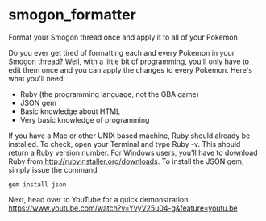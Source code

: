# smogon_formatter
Format your Smogon thread once and apply it to all of your Pokemon

Do you ever get tired of formatting each and every Pokemon in your Smogon thread?  Well, with a little bit of programming, you'll only have to edit them once and you can apply the changes to every Pokemon.  Here's what you'll need:

* Ruby (the programming language, not the GBA game)
* JSON gem
* Basic knowledge about HTML
* Very basic knowledge of programming

If you have a Mac or other UNIX based machine, Ruby should already be installed.  To check, open your Terminal and type Ruby -v.  This should return a Ruby version number.  For Windows users, you'll have to download Ruby from http://rubyinstaller.org/downloads.  To install the JSON gem, simply issue the command

`` gem install json ``

Next, head over to YouTube for a quick demonstration.
https://www.youtube.com/watch?v=YvyV25u04-g&feature=youtu.be
